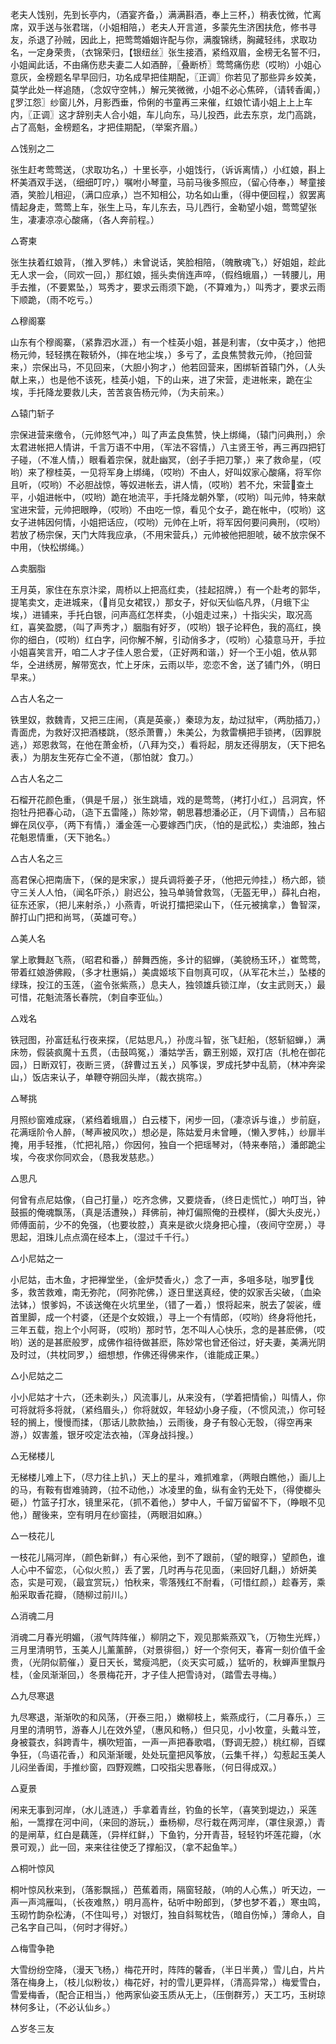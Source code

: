 <!-- { "loadSidebar": true } -->
老夫人饯别，先到长亭内，（酒宴齐备，）满满斟酒，奉上三杯，）稍表忱微，忙离席，双手送与张君瑞，（小姐相陪，）老夫人开言道，多蒙先生济困扶危，修书寻友，杀退了孙贼，因此上，把莺莺婚姻许配与你，满腹锦绣，胸藏轻纬，求取功名，一定身荣贵，（衣锦荣归，【银纽丝〗张生接酒，紧绉双眉，金榜无名誓不归，小姐闻此话，不由痛伤悲夫妻二人如酒醉，〖叠断桥〗莺莺痛伤悲（哎哟）小姐心意灰，金榜题名早早回归，功名成早把佳期配，〖正调〗你若见了那些异乡姣美，莫学此处一样追随，（念奴守空帏，）解元笑微微，小姐不必心焦碎，（请转香阖，）〖罗江怨〗纱窗儿外，月影西垂，伶俐的书童再三来催，红娘忙请小姐上上上车内，〖正调〗这才辞别夫人合小姐，车儿向东，马儿投西，此去东京，龙门高跳，占了高魁，金榜题名，才把佳期配，（举案齐眉。）

△饯别之二

张生赶考莺莺送，（求取功名，）十里长亭，小姐饯行，（诉诉离情，）小红娘，斟上杯美酒双手送，（细细叮咛，）嘱咐小琴童，马前马後多照应，（留心侍奉，）琴童接酒，笑脸儿相迎，（满口应承，）岂不知相公，功名如山重，（得中便回程，）叙罢离情起身走，莺莺上车，张生上马，车儿东去，马儿西行，金勒望小姐，莺莺望张生，凄凄凉凉心酸痛，（各人奔前程。）

△寄柬

张生扶着红娘背，（推入罗帏，）未曾说话，笑脸相陪，（魄散魂飞，）好姐姐，趁此无人求一会，（同欢一回，）那红娘，摇头卖俏连声啐，（假绉蛾眉，）一转腰儿，用手去推，（不要累坠，）骂秀才，要求云雨须下跪，（不算难为，）叫秀才，要求云雨下顺跪，（雨不吃亏。）

△穆阁寨

山东有个穆阁寨，（紧靠泗水涯，）有一个桂英小姐，甚是利害，（女中英才，）他把杨元帅，轻轻携在鞍轿外，（摔在地尘埃，）多亏了，孟良焦赞救元帅，（抢回营来，）宗保出马，不见回来，（大胆小狗才，）他若回营来，困绑斩首辕门外，（人头献上来，）也是他不该死，桂英小姐，下的山来，进了宋营，走进帐来，跪在尘埃，手托降龙要救儿夫，苦苦哀告杨元帅，（为夫前来。）

△辕门斩子

宗保进营来缴令，（元帅怒气冲，）叫了声孟良焦赞，快上绑绳，（辕门问典刑，）佘太君进帐把人情讲，千言万语不中用，（军法不容情，）八主贤王爷，再三再四把钉子碰，（不准人情，）眼看着宗保，就赴幽冥，（刽子手把刀擎，）来了救命星，（哎哟）来了穆桂英，一见将军身上绑绳，（哎哟）不由人，好叫奴家心酸痛，将军你且听，（哎哟）不必胆战惊，等奴进帐去，讲人情，（哎哟）若不允，宋营查土平，小姐进帐中，（哎哟）跪在地流平，手托降龙朝外擎，（哎哟）叫元帅，特来献宝进宋营，元帅把眼睁，（哎哟）不由吃一惊，看见个女子，跪在帐中，（哎哟）这女子进帏因何情，小姐把话应，（哎哟）元帅在上听，将军因何要问典刑，（哎哟）若放了杨宗保，天门大阵我应承，（不用宋营兵，）元帅被他把胆唬，破不放宗保不中用，（快松绑绳。）

△卖胭脂

王月英，家住在东京汴梁，周桥以上把高红卖，（挂起招牌，）有一个赴考的郭华，提笔卖文，走进城来，（肖见女裙钗，）那女子，好似天仙临凡界，（月蛾下尘埃，）进铺来，手托白银，问声高红怎样卖，（小姐走过来，）十指尖尖，取况高红，喜笑盈腮，（叫了声秀才，）胭脂有好歹，（哎哟）银子论秤色，我的高红，换你的细白，（哎哟）红白字，问你解不解，引动俏多才，（哎哟）心猿意马开，手拉小姐喜笑言开，咱二人才子佳人恩合爱，（正好两和谐，）好一个王小姐，依从郭华，仝进绣房，解带宽衣，忙上牙床，云雨以毕，恋恋不舍，送了铺门外，（明日早来。）

△古人名之一

铁里奴，救魏青，又把三庄闹，（真是英豪，）秦琼为友，劫过狱牢，（两肋插刀，）青面虎，为救好汉把酒楼跳，（怒杀萧曹，）朱美公，为救雷横把手锁拷，（因罪脱逃，）郑恩救驾，在他在萧金桥，（八拜为交，）看将起，朋友还得朋友，（天下把名表，）为朋友生死存亡全不道，（那怕就冫食刀。）

△古人名之二

石榴开花颜色重，（俱是千层，）张生跳墙，戏的是莺莺，（拷打小红，）吕洞宾，怀抱牡丹把春心动，（造下五雷隆，）陈妙常，朝思暮想潘必正，（月下调情，）吕布貂蝉在凤仪亭，（两下有情，）潘金莲一心要嫁西门庆，（怕的是武松，）卖油郎，独占花魁恩情重，（天下驰名。）

△古人名之三

高君保心把南唐下，（保的是宋家，）提兵调将姜子牙，（他把元帅挂，）杨六郎，锁守三关人人怕，（闻名吓杀，）尉迟公，独马单骑曾救驾，（无盔无甲，）薛礼白袍，征东还家，（把儿来射杀，）小燕青，听说打擂把梁山下，（任元被擒拿，）鲁智深，醉打山门把和尚骂，（英雄可夸。）

△美人名

掌上歌舞赵飞燕，（昭君和番，）醉舞西施，多计的貂蝉，（美貌杨玉环，）崔莺莺，带着红娘游佛殿，（多才杜惠娟，）美虞姬垓下自刎真可叹，（从军花木兰，）坠楼的绿珠，投江的玉莲，（盗令张紫燕，）息夫人，独领雄兵锁江岸，（女主武则天，）最可惜，花魁流落长春院，（刺自李亚仙。）

△戏名

铁冠图，孙富廷私行夜来探，（尼姑思凡，）孙庞斗智，张飞赶船，（怒斩貂蝉，）满床笏，假装疯魔十五贯，（击鼓鸣冤，）潘姑学舌，霸王别姬，双打店（扎枪在御花园，）日断双钉，夜断三贤，（辞曹过五关，）风筝误，罗成托梦中乱箭，（林冲奔梁山，）饭店来认子，单鞭夺朔回头岸，（裁衣挑帘。）

△琴挑

月照纱窗难成寐，（紧绉着蛾眉，）白云楼下，闲步一回，（凄凉诉与谁，）步前庭，花满瑶阶令人醉，（琴声被风吹，）想必是，陈姑爱月未曾睡，（懒入罗帏，）纱扉半掩，用手轻推，（忙把礼陪，）你因何，独自一个把瑶琴对，（特来奉陪，）潘郎跪尘埃，今夜求你同欢会，（恳我发慈悲。）

△思凡

何曾有点尼姑像，（自己打量，）吃齐念佛，又要烧香，（终日走慌忙，）响叮当，钟鼓振的俺魂飘荡，（真是活遭殃，）拜佛前，神灯偏照俺的丑模样，（脚大头皮光，）师傅面前，少不的免强，（也要妆腔，）真来是欲火烧身把心撞，（夜间守空房，）寻思起，泪珠儿点点滴在经本上，（湿过千千行。）

△小尼姑之一

小尼姑，击木鱼，才把禅堂坐，（金炉焚香火，）念了一声，多咀多哒，咖罗伐多，救苦救难，南无弥陀，（阿弥陀佛，）逐日里送真经，使的奴家舌尖破，（血染法钵，）恨爹妈，不该送俺在火坑里坐，（错了一着，）恨将起来，脱去了袈裟，缠首里脚，成一个村婆，（还是个女姣娥，）寻上一个有情郎，（哎哟）终身将他托，三年五载，抱上个小阿哥，（哎哟）那时节，怎不叫人心快乐，念的是甚麽佛，（哎哟）送的是甚麽般罗，成佛作祖待做甚麽，陈妙常也曾还俗过，好夫妻，美满光阴及时过，（共枕同罗，）细想想，作佛还得佛来作，（谁能成正果。）

△小尼姑之二

小小尼姑才十六，（还未剃头，）风流事儿，从来没有，（学着把情偷，）叫情人，你可将就将多将就，（紧绉眉头，）你将就奴，年轻幼小身子瘦，（不惯风流，）你可轻轻的搁上，慢慢而揉，（那话儿款款抽，）云雨後，身子有彀心无彀，（得空再来游，）奴害羞，银牙咬定法衣袖，（浑身战抖搜。）

△无梯楼儿

无梯楼儿难上下，（尽力往上扒，）天上的星斗，难抓难拿，（两眼白瞧他，）画儿上的马，有鞍有辔难骑跨，（拉不动他，）冰凌里的鱼，纵有金钓无处下，（得使榔头砸，）竹篮子打水，镜里采花，（抓不着他，）梦中人，千留万留留不下，（睁眼不见他，）醒後来，空有明月在纱窗挂，（两眼泪如麻。）

△一枝花儿

一枝花儿隔河岸，（颜色新鲜，）有心采他，到不了跟前，（望的眼穿，）望颜色，谁人心中不留恋，（心似火煎，）丢了罢，几时再与花见面，（来回好几翻，）娇妍美态，实是可观，（最宜赏玩，）怕秋来，零落残红不耐看，（可惜红颜，）趁春芳，乘船采取香花瓣，（随柳过前川。）

△消魂二月

消魂二月春光明媚，（淑气阵阵催，）柳阴之下，观见那紫燕双飞，（万物生光辉，）三月里清明节，玉美人儿薰薰醉，（对景徘徊，）好一个奈何天，春宵一刻价值千金贵，（光阴似箭催，）夏日天长，鹭瘦鸿肥，（炎天实可威，）猛听的，秋蝉声里飘丹桂，（金凤渐渐回，）冬景梅花开，才子佳人把雪诗对，（踏雪去寻梅。）

△九尽寒退

九尽寒退，渐渐吹的和风荡，（开泰三阳，）嫩柳枝上，紫燕成行，（二月春乐，）三月里的清明节，游春人儿在效外望，（惠风和畅，）但只见，小小牧童，头戴斗笠，身被蓑衣，斜跨青牛，横吹短笛，一声一声把春歌唱，（野调无腔，）桃红柳，百蝶争狂，（鸟语花香，）和风渐渐暖，处处玩童把风筝放，（云集千祥，）勾惹起玉美人儿闷坐香闺，手推纱窗，四野观瞧，口咬指尖思春账，（何日得成双。）

△夏景

闲来无事到河岸，（水儿涟涟，）手拿着青丝，钓鱼的长竿，（喜笑到堤边，）采莲船，一篙撑在河中间，（来回的游玩，）垂杨柳，尽行栽在两河岸，（罩住泉源，）青的是闸草，红白是藕莲，（异样红鲜，）下鱼钓，分开青苔，轻轻钓坏莲花瓣，（水景可观，）此一回，来来往往使乏了撑船汉，（拿不起鱼竿。）

△桐叶惊风

桐叶惊风秋来到，（落影飘摇，）芭蕉着雨，隔窗轻敲，（响的人心焦，）听天边，一声一声鸿雁叫，（长夜难熬，）明月高杵，砧听中盼郎到，（梦也梦不着，）寒虫鸣，玉砌竹韵杂松涛，（不住叫号，）对银灯，独自斜鸳枕告，（暗自伤悼，）薄命人，自己名字自己叫，（何时才得好。）

△梅雪争艳

大雪纷纷空降，（漫天飞杨，）梅花开时，阵阵的馨香，（半日半黄，）雪儿白，片片落在梅身上，（枝儿似粉妆，）梅花好，衬的雪儿更异样，（清高异常，）梅爱雪白，雪爱梅香，（配合正相当，）他两家仙姿玉质从无上，（压倒群芳，）天工巧，玉树琼林何多让，（不必认仙乡。）

△岁冬三友

